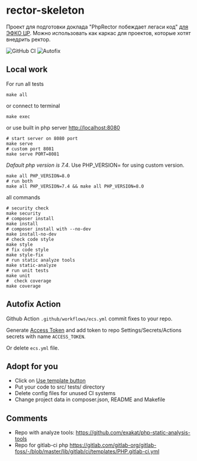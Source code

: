 # rector-skeleton

Проект для подготовки доклада "PhpRector побеждает легаси код" [для ЭФКО ЦР](https://www.youtube.com/channel/UC9oEZbCfEPfzdRKYUrfcueA). 
Можно использовать как каркас для проектов, которые хотят внедрить ректор. 

![GitHub CI](https://github.com/otis22/rector-skeleton/workflows/CI/badge.svg)
![Autofix](https://github.com/otis22/php-skeleton/workflows/AUTOFIX/badge.svg)

## Local work

For run all tests
```shell
make all
```
or connect to terminal
```shell
make exec
```

or use built in php server [http://localhost:8080](http://localhost:8080)
```shell
# start server on 8080 port
make serve 
# custom port 8081
make serve PORT=8081
```

*Dafault php version is 7.4*. Use PHP_VERSION= for using custom version. 
```shell
make all PHP_VERSION=8.0
# run both 
make all PHP_VERSION=7.4 && make all PHP_VERSION=8.0
```

all commands
```shell
# security check
make security
# composer install
make install
# composer install with --no-dev
make install-no-dev
# check code style
make style
# fix code style
make style-fix
# run static analyze tools
make static-analyze
# run unit tests
make unit
#  check coverage
make coverage
```

## Autofix Action

Github Action `.github/workflows/ecs.yml` commit fixes to your repo. 

Generate [Access Token](https://github.com/settings/tokens) and add token 
to repo Settings/Secrets/Actions secrets with name `ACCESS_TOKEN`. 

Or delete `ecs.yml` file.

## Adopt for you 

- Click on [Use template button](https://prnt.sc/w7avaw) 
- Put your code to src/ tests/ directory
- Delete config files for unused CI systems
- Change project data in composer.json, README and Makefile


## Comments 

- Repo with analyze tools: https://github.com/exakat/php-static-analysis-tools
- Repo for gitlab-ci php https://gitlab.com/gitlab-org/gitlab-foss/-/blob/master/lib/gitlab/ci/templates/PHP.gitlab-ci.yml
